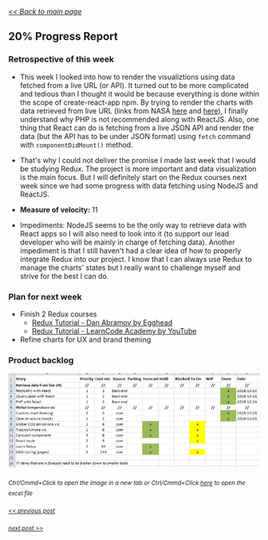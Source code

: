 _[<< Back to main page](https://maggievu.github.io/learning-reactjs/)_

## 20% Progress Report

### Retrospective of this week

- This week I looked into how to render the visualiztions using data fetched from a live URL (or API). It turned out to be more complicated and tedious than I thought it would be because everything is done within the scope of create-react-app npm. By trying to render the charts with data retrieved from live URL (links from NASA [here](https://climate.nasa.gov/system/internal_resources/details/original/647_Global_Temperature_Data_File.txt) and [here](ftp://aftp.cmdl.noaa.gov/products/trends/co2/co2_mm_mlo.txt)), I finally understand why PHP is not recommended along with ReactJS. Also, one thing that React can do is fetching from a live JSON API and render the data (but the API has to be under JSON format) using ```fetch``` command with ```componentDidMount()``` method.

- That's why I could not deliver the promise I made last week that I would be studying Redux. The project is more important and data visualization is the main focus. But I will definitely start on the Redux courses next week since we had some progress with data fetching using NodeJS and ReactJS.

- __Measure of velocity:__ 11

- Impediments: NodeJS seems to be the only way to retrieve data with React apps so I will also need to look into it (to support our lead developer who will be mainly in charge of fetching data). Another impediment is that I still haven't had a clear idea of how to properly integrate Redux into our project. I know that I can always use Redux to manage the charts' states but I really want to challenge myself and strive for the best I can do.

### Plan for next week

- Finish 2 Redux courses
    - [Redux Tutorial - Dan Abramov by Egghead](https://egghead.io/series/getting-started-with-redux)
    - [Redux Tutorial - LearnCode Academy by YouTube](https://www.youtube.com/watch?v=1iAG6h9ff5s&list=PLoYCgNOIyGABj2GQSlDRjgvXtqfDxKm5b&index=6)
- Refine charts for UX and brand theming

### Product backlog

[![Excel Backlog](../assets/images/week-10-22/project-20.png "Excel Backlog")](https://maggievu.github.io/learning-reactjs/assets/images/week-10-22/project-20.png)

_<sub>Ctrl/Cmmd+Click to open the image in a new tab or Ctrl/Cmmd+Click [here](https://drive.google.com/open?id=1NE6O1MdDwHMJwsXGKgXqIKVURE8BUQXu) to open the excel file</sub>_

_<sub>[<< previous post](week-10-15)</sub>_

_<sub>[next post >>](week-10-29)</sub>_
